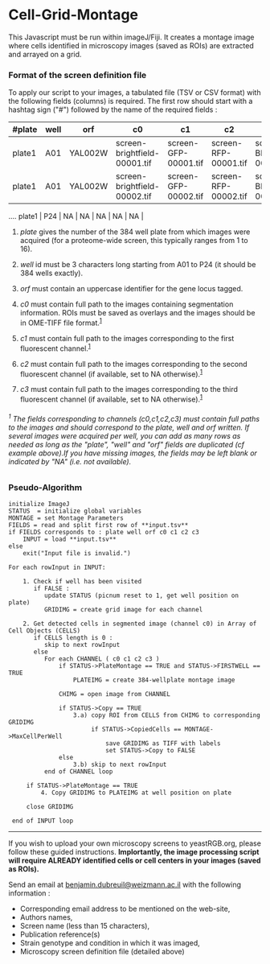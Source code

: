 # Cell-Grid-Montage
This Javascript must be run within imageJ/Fiji. 
It creates a montage image where cells identified in microscopy images (saved as ROIs) are extracted and arrayed on a grid.


### Format of the screen definition file
To apply our script to your images, a tabulated file (TSV or CSV format) with the following fields (columns) is required.
The first row should start with a hashtag sign ("#") followed by the name of the required fields :

 #plate | well | orf | c0 | c1 | c2 | c3 |
-------|------|-----|----|----|----|----|
plate1 | A01  | YAL002W | screen-brightfield-00001.tif | screen-GFP-00001.tif | screen-RFP-00001.tif | screen-BFP-00001.tif |
plate1 | A01  | YAL002W | screen-brightfield-00002.tif | screen-GFP-00002.tif | screen-RFP-00002.tif | screen-BFP-00002.tif |
....
plate1 | P24  | NA | NA | NA | NA | NA |

1. *plate* gives the number of the 384 well plate from which images were acquired (for a proteome-wide screen, this typically ranges from 1 to 16).
2. *well* id must be 3 characters long starting from A01 to P24 (it should be 384 wells exactly).
3. *orf* must contain an uppercase identifier for the gene locus tagged.

4. *c0* must contain full path to the images containing segmentation information. ROIs must be saved as overlays and the images should be in OME-TIFF file format.<sup>[1](#channelFootnote)</sup>
5. *c1* must contain full path to the images corresponding to the first fluorescent channel.<sup>[1](#channelFootnote)</sup>
6. *c2* must contain full path to the images corresponding to the second fluorescent channel (if available, set to NA otherwise).<sup>[1](#channelFootnote)</sup>
7. *c3* must contain full path to the images corresponding to the third fluorescent channel (if available, set to NA otherwise).<sup>[1](#channelFootnote)</sup>

###### <a name="channelFootnote"><sup>1</sup></a> The fields corresponding to channels (c0,c1,c2,c3) must contain full paths to the images and should correspond to the plate, well and orf written. If several images were acquired per well, you can add as many rows as needed as long as the "plate", "well" and "orf" fields are duplicated (*cf* example above).If you have missing images, the fields may be left blank or indicated by "NA" (i.e. not available).


### Pseudo-Algorithm
    initialize ImageJ
    STATUS  = initialize global variables
    MONTAGE = set Montage Parameters
    FIELDS = read and split first row of **input.tsv**
    if FIELDS corresponds to : plate well orf c0 c1 c2 c3
        INPUT = load **input.tsv**
    else
        exit("Input file is invalid.")

    For each rowInput in INPUT:

        1. Check if well has been visited
           if FALSE :
              update STATUS (picnum reset to 1, get well position on plate)
              GRIDIMG = create grid image for each channel
    
        2. Get detected cells in segmented image (channel c0) in Array of Cell Objects (CELLS)
           if CELLS length is 0 :
              skip to next rowInput
           else
              For each CHANNEL ( c0 c1 c2 c3 )
                  if STATUS->PlateMontage == TRUE and STATUS->FIRSTWELL == TRUE
                      PLATEIMG = create 384-wellplate montage image

                  CHIMG = open image from CHANNEL
                  
                  if STATUS->Copy == TRUE
                      3.a) copy ROI from CELLS from CHIMG to corresponding GRIDIMG
                           if STATUS->CopiedCells == MONTAGE->MaxCellPerWell
                               save GRIDIMG as TIFF with labels
                               set STATUS->Copy to FALSE
                  else
                      3.b) skip to next rowInput
              end of CHANNEL loop
    
         if STATUS->PlateMontage == TRUE
             4. Copy GRIDIMG to PLATEIMG at well position on plate
             
         close GRIDIMG

     end of INPUT loop


-----


If you wish to upload your own microscopy screens to yeastRGB.org, please follow these guided instructions.
**Implortantly, the image processing script will require ALREADY identified cells or cell centers in your images (saved as ROIs).** 

Send an email at benjamin.dubreuil@weizmann.ac.il with the following information :


* Corresponding email address to be mentioned on the web-site,
* Authors names,
* Screen name (less than 15 characters),
* Publication reference(s)
* Strain genotype and condition in which it was imaged,
* Microscopy screen definition file (detailed above)



